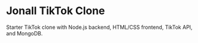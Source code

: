 # Jonall TikTok Clone
Starter TikTok clone with Node.js backend, HTML/CSS frontend, TikTok API, and MongoDB.